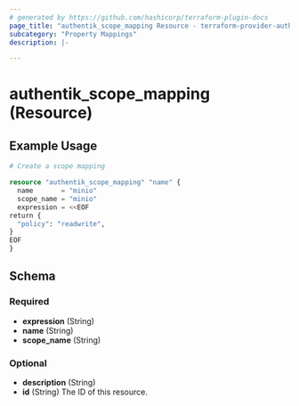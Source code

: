 ```yaml
---
# generated by https://github.com/hashicorp/terraform-plugin-docs
page_title: "authentik_scope_mapping Resource - terraform-provider-authentik"
subcategory: "Property Mappings"
description: |-

---
```


# authentik_scope_mapping (Resource)



## Example Usage

```terraform
# Create a scope mapping

resource "authentik_scope_mapping" "name" {
  name       = "minio"
  scope_name = "minio"
  expression = <<EOF
return {
  "policy": "readwrite",
}
EOF
}
```

<!-- schema generated by tfplugindocs -->
## Schema

### Required

- **expression** (String)
- **name** (String)
- **scope_name** (String)

### Optional

- **description** (String)
- **id** (String) The ID of this resource.



